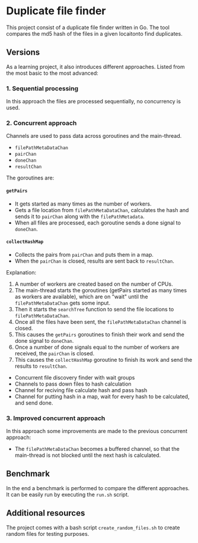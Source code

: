 # Duplicate file finder

This project consist of a duplicate file finder written in Go.
The tool compares the md5 hash of the files in a given locaitonto find duplicates.

## Versions

As a learning project, it also introduces different approaches. Listed from the most basic to the most advanced:

### 1. Sequential processing

In this approach the files are processed sequentially, no concurrency is used.

### 2. Concurrent approach

Channels are used to pass data across goroutines and the main-thread.

- `filePathMetaDataChan`
- `pairChan`
- `doneChan`
- `resultChan`

The goroutines are:

#### `getPairs`

- It gets started as many times as the number of workers.
- Gets a file location from `filePathMetaDataChan`, calculates the hash and sends it to `pairChan` along with the `filePathMetadata`.
- When all files are processed, each goroutine sends a done signal to `doneChan`.

#### `collectHashMap`

- Collects the pairs from `pairChan` and puts them in a map.
- When the `pairChan` is closed, results are sent back to `resultChan`.

Explanation:

1. A number of workers are created based on the number of CPUs.
1. The main-thread starts the goroutines (getPairs started as many times as workers are available), which are on "wait" until the `filePathMetaDataChan` gets some input.
1. Then it starts the `searchTree` function to send the file locations to `filePathMetaDataChan`.
1. Once all the files have been sent, the `filePathMetaDataChan` channel is closed.
1. This causes the `getPairs` goroutines to finish their work and send the done signal to `doneChan`.
1. Once a number of done signals equal to the number of workers are received, the `pairChan` is closed.
1. This causes the `collectHashMap` goroutine to finish its work and send the results to `resultChan`.

- Concurrent file discovery finder with wait groups
- Channels to pass down files to hash calculation
- Channel for reciving file calculate hash and pass hash
- Channel for putting hash in a map, wait for every hash to be calculated, and send done.

### 3. Improved concurrent approach

In this approach some improvements are made to the previous concurrent approach:

- The `filePathMetaDataChan` becomes a buffered channel, so that the main-thread is not blocked until the next hash is calculated.

## Benchmark

In the end a benchmark is performed to compare the different approaches.
It can be easily run by executing the `run.sh` script.

## Additional resources

The project comes with a bash script `create_random_files.sh` to create random files for testing purposes.
